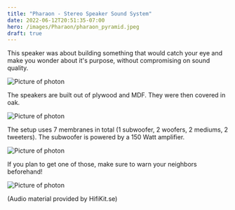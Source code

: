 ```yaml
---
title: "Pharaon - Stereo Speaker Sound System"
date: 2022-06-12T20:51:35-07:00
hero: /images/Pharaon/pharaon_pyramid.jpeg
draft: true
---
```


This speaker was about building something that would catch your eye and make you wonder about it's purpose, without compromising on sound quality.

![Picture of photon](/images/Pharaon/pharaon_general.jpeg)

The speakers are built out of plywood and MDF. They were then covered in oak.

![Picture of photon](/images/Pharaon/pharaon_sisters.jpeg)

The setup uses 7 membranes in total (1 subwoofer, 2 woofers, 2 mediums, 2 tweeters). The subwoofer is powered by a 150 Watt amplifier.

![Picture of photon](/images/Pharaon/pharaon_top_view.jpeg)

If you plan to get one of those, make sure to warn your neighbors beforehand!

![Picture of photon](/images/Pharaon/old_pharaon_general.jpeg)

(Audio material provided by HifiKit.se)
